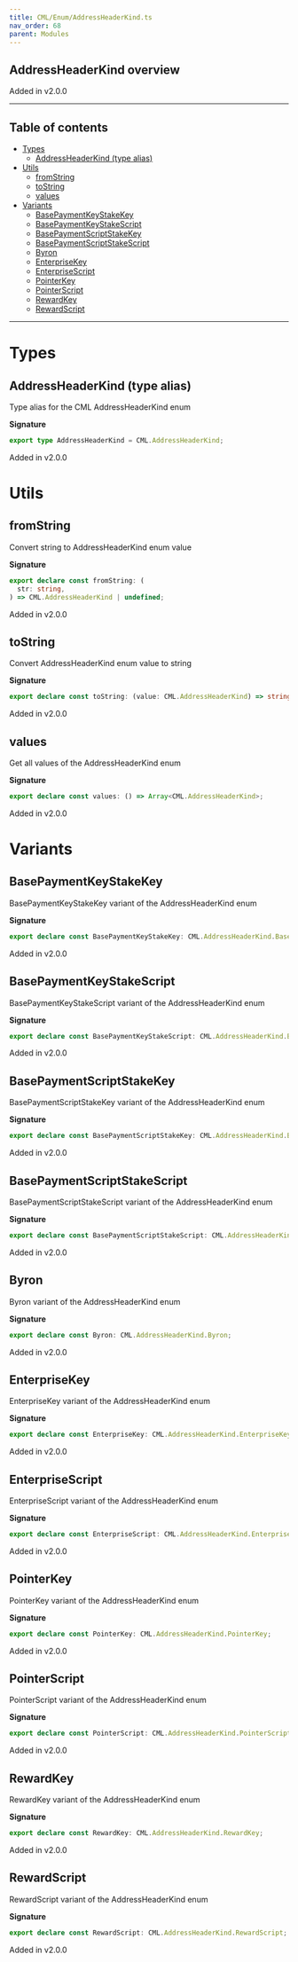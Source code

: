 ```yaml
---
title: CML/Enum/AddressHeaderKind.ts
nav_order: 68
parent: Modules
---
```


## AddressHeaderKind overview

Added in v2.0.0

---

<h2 class="text-delta">Table of contents</h2>

- [Types](#types)
  - [AddressHeaderKind (type alias)](#addressheaderkind-type-alias)
- [Utils](#utils)
  - [fromString](#fromstring)
  - [toString](#tostring)
  - [values](#values)
- [Variants](#variants)
  - [BasePaymentKeyStakeKey](#basepaymentkeystakekey)
  - [BasePaymentKeyStakeScript](#basepaymentkeystakescript)
  - [BasePaymentScriptStakeKey](#basepaymentscriptstakekey)
  - [BasePaymentScriptStakeScript](#basepaymentscriptstakescript)
  - [Byron](#byron)
  - [EnterpriseKey](#enterprisekey)
  - [EnterpriseScript](#enterprisescript)
  - [PointerKey](#pointerkey)
  - [PointerScript](#pointerscript)
  - [RewardKey](#rewardkey)
  - [RewardScript](#rewardscript)

---

# Types

## AddressHeaderKind (type alias)

Type alias for the CML AddressHeaderKind enum

**Signature**

```ts
export type AddressHeaderKind = CML.AddressHeaderKind;
```

Added in v2.0.0

# Utils

## fromString

Convert string to AddressHeaderKind enum value

**Signature**

```ts
export declare const fromString: (
  str: string,
) => CML.AddressHeaderKind | undefined;
```

Added in v2.0.0

## toString

Convert AddressHeaderKind enum value to string

**Signature**

```ts
export declare const toString: (value: CML.AddressHeaderKind) => string;
```

Added in v2.0.0

## values

Get all values of the AddressHeaderKind enum

**Signature**

```ts
export declare const values: () => Array<CML.AddressHeaderKind>;
```

Added in v2.0.0

# Variants

## BasePaymentKeyStakeKey

BasePaymentKeyStakeKey variant of the AddressHeaderKind enum

**Signature**

```ts
export declare const BasePaymentKeyStakeKey: CML.AddressHeaderKind.BasePaymentKeyStakeKey;
```

Added in v2.0.0

## BasePaymentKeyStakeScript

BasePaymentKeyStakeScript variant of the AddressHeaderKind enum

**Signature**

```ts
export declare const BasePaymentKeyStakeScript: CML.AddressHeaderKind.BasePaymentKeyStakeScript;
```

Added in v2.0.0

## BasePaymentScriptStakeKey

BasePaymentScriptStakeKey variant of the AddressHeaderKind enum

**Signature**

```ts
export declare const BasePaymentScriptStakeKey: CML.AddressHeaderKind.BasePaymentScriptStakeKey;
```

Added in v2.0.0

## BasePaymentScriptStakeScript

BasePaymentScriptStakeScript variant of the AddressHeaderKind enum

**Signature**

```ts
export declare const BasePaymentScriptStakeScript: CML.AddressHeaderKind.BasePaymentScriptStakeScript;
```

Added in v2.0.0

## Byron

Byron variant of the AddressHeaderKind enum

**Signature**

```ts
export declare const Byron: CML.AddressHeaderKind.Byron;
```

Added in v2.0.0

## EnterpriseKey

EnterpriseKey variant of the AddressHeaderKind enum

**Signature**

```ts
export declare const EnterpriseKey: CML.AddressHeaderKind.EnterpriseKey;
```

Added in v2.0.0

## EnterpriseScript

EnterpriseScript variant of the AddressHeaderKind enum

**Signature**

```ts
export declare const EnterpriseScript: CML.AddressHeaderKind.EnterpriseScript;
```

Added in v2.0.0

## PointerKey

PointerKey variant of the AddressHeaderKind enum

**Signature**

```ts
export declare const PointerKey: CML.AddressHeaderKind.PointerKey;
```

Added in v2.0.0

## PointerScript

PointerScript variant of the AddressHeaderKind enum

**Signature**

```ts
export declare const PointerScript: CML.AddressHeaderKind.PointerScript;
```

Added in v2.0.0

## RewardKey

RewardKey variant of the AddressHeaderKind enum

**Signature**

```ts
export declare const RewardKey: CML.AddressHeaderKind.RewardKey;
```

Added in v2.0.0

## RewardScript

RewardScript variant of the AddressHeaderKind enum

**Signature**

```ts
export declare const RewardScript: CML.AddressHeaderKind.RewardScript;
```

Added in v2.0.0
